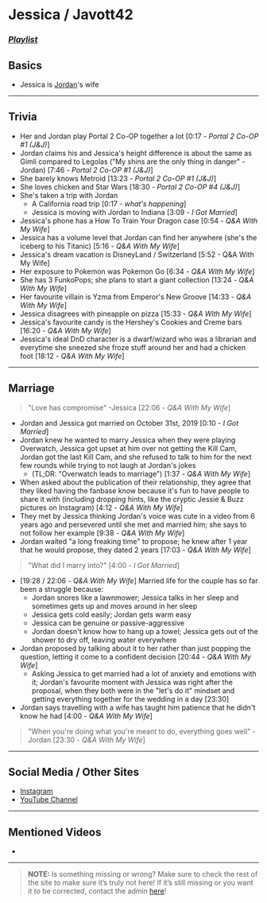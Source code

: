 # Jessica / Javott42
### [*Playlist*]()

## Basics
- Jessica is [Jordan](3.Siblings/3.1.Jordan-Frye-Venturian.html)'s wife

----

## Trivia
- Her and Jordan play Portal 2 Co-OP together a lot [0:17 - *Portal 2 Co-OP #1 (J&J)*]
- Jordan claims his and Jessica's height difference is about the same as Gimli compared to Legolas ("My shins are the only thing in danger" -Jordan) [7:46 - *Portal 2 Co-OP #1 (J&J)*]
- She barely knows Metroid [13:23 - *Portal 2 Co-OP #1 (J&J)*]
- She loves chicken and Star Wars [18:30 - *Portal 2 Co-OP #4 (J&J)*]
- She's taken a trip with Jordan
  - A California road trip [0:17 - *what's happening*]
  - Jessica is moving with Jordan to Indiana [3:09 - *I Got Married*]
- Jessica's phone has a How To Train Your Dragon case [0:54 - *Q&A With My Wife*]
- Jessica has a volume level that Jordan can find her anywhere \(she's the iceberg to his Titanic) [5:16 - *Q&A With My Wife*]
- Jessica's dream vacation is DisneyLand / Switzerland [5:52 - Q&A With My Wife]
- Her exposure to Pokemon was Pokemon Go [6:34 - *Q&A With My Wife*]
- She has 3 FunkoPops; she plans to start a giant collection [13:24 - *Q&A With My Wife*]
- Her favourite villain is Yzma from Emperor's New Groove [14:33 - *Q&A With My Wife*]
- Jessica disagrees with pineapple on pizza [15:33 - *Q&A With My Wife*]
- Jessica's favourite candy is the Hershey's Cookies and Creme bars [16:20 - *Q&A With My Wife*]
- Jessica's ideal DnD character is a dwarf/wizard who was a librarian and everytime she sneezed she froze stuff around her and had a chicken foot [18:12 - *Q&A With My Wife*]

----

## Marriage
> "Love has compromise" -Jessica [22:06 - *Q&A With My Wife*]
- Jordan and Jessica got married on October 31st, 2019 [0:10 - *I Got Married*]
- Jordan knew he wanted to marry Jessica when they were playing Overwatch, Jessica got upset at him over not getting the Kill Cam, Jordan got the last Kill Cam, and she refused to talk to him for the next few rounds while trying to not laugh at Jordan's jokes  
  - (TL;DR: "Overwatch leads to marriage") [1:37 - *Q&A With My Wife*]
- When asked about the publication of their relationship, they agree that they liked having the fanbase know because it's fun to have people to share it with \(including dropping hints, like the cryptic Jessie & Buzz pictures on Instagram) [4:12 - *Q&A With My Wife*]
- They met by Jessica thinking Jordan's voice was cute in a video from 6 years ago and persevered until she met and married him; she says to not follow her example [9:38 - *Q&A With My Wife*]
- Jordan waited "a long freaking time" to propose; he knew after 1 year that he would propose, they dated 2 years [17:03 - *Q&A With My Wife*]
> "What did I marry into?" [4:00 - *I Got Married*]
- [19:28 / 22:06 - *Q&A With My Wife*] Married life for the couple has so far been a struggle because:
  - Jordan snores like a lawnmower; Jessica talks in her sleep and sometimes gets up and moves around in her sleep
  - Jessica gets cold easily; Jordan gets warm easy
  - Jessica can be genuine or passive-aggressive
  - Jordan doesn't know how to hang up a towel; Jessica gets out of the shower to dry off, leaving water everywhere
- Jordan proposed by talking about it to her rather than just popping the question, letting it come to a confident decision [20:44 - *Q&A With My Wife*]
  - Asking Jessica to get married had a lot of anxiety and emotions with it; Jordan's favourite moment with Jessica was right after the proposal, when they both were in the "let's do it" mindset and getting everything together for the wedding in a day [23:30]
- Jordan says travelling with a wife has taught him patience that he didn't know he had [4:00 - *Q&A With My Wife*]
> "When you're doing what you're meant to do, everything goes well" -Jordan [23:30 - *Q&A With My Wife*]

----

## Social Media / Other Sites
- [Instagram]()
- [YouTube Channel]()

----

## Mentioned Videos
- []()

----
> **NOTE:** Is something missing or wrong? Make sure to check the rest of the site to make sure it’s truly not here! If it’s still missing or you want it to be corrected, contact the admin [here](.chapter_2.html)!